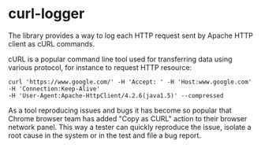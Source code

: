 # curl-logger

The library provides a way to log each HTTP request sent by Apache HTTP client as cURL commands.

cURL is a popular command line tool used for transferring data using various protocol, for
instance to request HTTP resource:

    curl 'https://www.google.com/' -H 'Accept: ' -H 'Host:www.google.com' -H 'Connection:Keep-Alive' 
    -H 'User-Agent:Apache-HttpClient/4.2.6(java1.5)' --compressed

As a tool reproducing issues and bugs it has become so popular that Chrome browser team has
added "Copy as CURL" action to their browser network panel. This way a tester can quickly
reproduce the issue, isolate a root cause in the system or in the test and file a bug report. 
